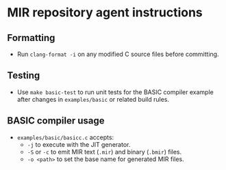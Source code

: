 # MIR repository agent instructions

## Formatting
- Run `clang-format -i` on any modified C source files before committing.

## Testing
- Use `make basic-test` to run unit tests for the BASIC compiler example after changes in `examples/basic` or related build rules.

## BASIC compiler usage
- `examples/basic/basicc.c` accepts:
  - `-j` to execute with the JIT generator.
  - `-S` or `-c` to emit MIR text (`.mir`) and binary (`.bmir`) files.
  - `-o <path>` to set the base name for generated MIR files.
